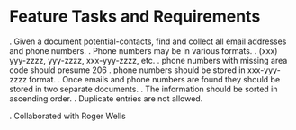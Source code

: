 # Feature Tasks and Requirements

. Given a document potential-contacts, find and collect all email addresses and phone numbers.
. Phone numbers may be in various formats.
    . (xxx) yyy-zzzz, yyy-zzzz, xxx-yyy-zzzz, etc.
      . phone numbers with missing area code should presume 206
      . phone numbers should be stored in xxx-yyy-zzzz format.
. Once emails and phone numbers are found they should be stored in two separate documents.
. The information should be sorted in ascending order.
. Duplicate entries are not allowed.

. Collaborated with Roger Wells
